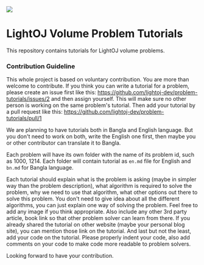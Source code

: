 <img src="https://avatars3.githubusercontent.com/u/63713776?s=200&v=4"/>

# LightOJ Volume Problem Tutorials
This repository contains tutorials for LightOJ volume problems.

### Contribution Guideline
This whole project is based on voluntary contribution. You are more than welcome to contribute. If you think you can write a tutorial for a problem, please create
an issue first like this: https://github.com/lightoj-dev/problem-tutorials/issues/2 and then assign yourself. This will make sure no other person is working on the same problem's tutorial. Then add your tutorial by a pull request like this: https://github.com/lightoj-dev/problem-tutorials/pull/1

We are planning to have tutorials both in Bangla and English language. But you don't need to work on both, write the English one first, then maybe you or other contributor can translate it to Bangla.

Each problem will have its own folder with the name of its problem id, such as 1000, 1214. Each folder will contain tutorial as `en.md` file for English and `bn.md` for Bangla language.

Each tutorial should explain what is the problem is asking (maybe in simpler way than the problem description), what algorithm is required to solve the problem, why we need to use that algorithm, what other options out there to solve this problem. You don't need to give idea about all the different algorithms, you can just explain one way of solving the problem. Feel free to add any image if you think appropriate. Also include any other 3rd party article, book link so that other problem solver can learn from there. If you already shared the tutorial on other website (maybe your personal blog site), you can mention those link on the tutorial. And last but not the least, add your code on the tutorial. Please properly indent your code, also add comments on your code to make code more readable to problem solvers.

Looking forward to have your contribution.
